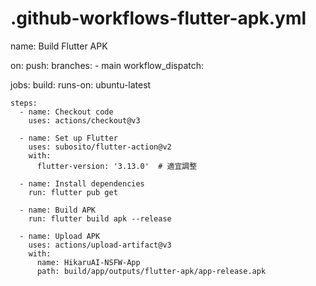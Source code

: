 # .github-workflows-flutter-apk.yml
name: Build Flutter APK

on:
  push:
    branches:
      - main
  workflow_dispatch:

jobs:
  build:
    runs-on: ubuntu-latest

    steps:
      - name: Checkout code
        uses: actions/checkout@v3

      - name: Set up Flutter
        uses: subosito/flutter-action@v2
        with:
          flutter-version: '3.13.0'  # 適宜調整

      - name: Install dependencies
        run: flutter pub get

      - name: Build APK
        run: flutter build apk --release

      - name: Upload APK
        uses: actions/upload-artifact@v3
        with:
          name: HikaruAI-NSFW-App
          path: build/app/outputs/flutter-apk/app-release.apk
